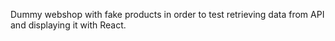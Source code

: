 Dummy webshop with fake products in order to test retrieving data from API and displaying it with React.